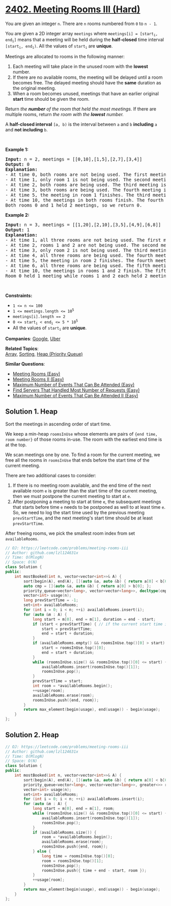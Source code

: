 # [2402. Meeting Rooms III (Hard)](https://leetcode.com/problems/meeting-rooms-iii)

<p>You are given an integer <code>n</code>. There are <code>n</code> rooms numbered from <code>0</code> to <code>n - 1</code>.</p>

<p>You are given a 2D integer array <code>meetings</code> where <code>meetings[i] = [start<sub>i</sub>, end<sub>i</sub>]</code> means that a meeting will be held during the <strong>half-closed</strong> time interval <code>[start<sub>i</sub>, end<sub>i</sub>)</code>. All the values of <code>start<sub>i</sub></code> are <strong>unique</strong>.</p>

<p>Meetings are allocated to rooms in the following manner:</p>

<ol>
	<li>Each meeting will take place in the unused room with the <strong>lowest</strong> number.</li>
	<li>If there are no available rooms, the meeting will be delayed until a room becomes free. The delayed meeting should have the <strong>same</strong> duration as the original meeting.</li>
	<li>When a room becomes unused, meetings that have an earlier original <strong>start</strong> time should be given the room.</li>
</ol>

<p>Return<em> the <strong>number</strong> of the room that held the most meetings. </em>If there are multiple rooms, return<em> the room with the <strong>lowest</strong> number.</em></p>

<p>A <strong>half-closed interval</strong> <code>[a, b)</code> is the interval between <code>a</code> and <code>b</code> <strong>including</strong> <code>a</code> and <strong>not including</strong> <code>b</code>.</p>

<p>&nbsp;</p>
<p><strong class="example">Example 1:</strong></p>

<pre><strong>Input:</strong> n = 2, meetings = [[0,10],[1,5],[2,7],[3,4]]
<strong>Output:</strong> 0
<strong>Explanation:</strong>
- At time 0, both rooms are not being used. The first meeting starts in room 0.
- At time 1, only room 1 is not being used. The second meeting starts in room 1.
- At time 2, both rooms are being used. The third meeting is delayed.
- At time 3, both rooms are being used. The fourth meeting is delayed.
- At time 5, the meeting in room 1 finishes. The third meeting starts in room 1 for the time period [5,10).
- At time 10, the meetings in both rooms finish. The fourth meeting starts in room 0 for the time period [10,11).
Both rooms 0 and 1 held 2 meetings, so we return 0. 
</pre>

<p><strong class="example">Example 2:</strong></p>

<pre><strong>Input:</strong> n = 3, meetings = [[1,20],[2,10],[3,5],[4,9],[6,8]]
<strong>Output:</strong> 1
<strong>Explanation:</strong>
- At time 1, all three rooms are not being used. The first meeting starts in room 0.
- At time 2, rooms 1 and 2 are not being used. The second meeting starts in room 1.
- At time 3, only room 2 is not being used. The third meeting starts in room 2.
- At time 4, all three rooms are being used. The fourth meeting is delayed.
- At time 5, the meeting in room 2 finishes. The fourth meeting starts in room 2 for the time period [5,10).
- At time 6, all three rooms are being used. The fifth meeting is delayed.
- At time 10, the meetings in rooms 1 and 2 finish. The fifth meeting starts in room 1 for the time period [10,12).
Room 0 held 1 meeting while rooms 1 and 2 each held 2 meetings, so we return 1. 
</pre>

<p>&nbsp;</p>
<p><strong>Constraints:</strong></p>

<ul>
	<li><code>1 &lt;= n &lt;= 100</code></li>
	<li><code>1 &lt;= meetings.length &lt;= 10<sup>5</sup></code></li>
	<li><code>meetings[i].length == 2</code></li>
	<li><code>0 &lt;= start<sub>i</sub> &lt; end<sub>i</sub> &lt;= 5 * 10<sup>5</sup></code></li>
	<li>All the values of <code>start<sub>i</sub></code> are <strong>unique</strong>.</li>
</ul>


**Companies**:
[Google](https://leetcode.com/company/google), [Uber](https://leetcode.com/company/uber)

**Related Topics**:  
[Array](https://leetcode.com/tag/array/), [Sorting](https://leetcode.com/tag/sorting/), [Heap (Priority Queue)](https://leetcode.com/tag/heap-priority-queue/)

**Similar Questions**:
* [Meeting Rooms (Easy)](https://leetcode.com/problems/meeting-rooms/)
* [Meeting Rooms II (Easy)](https://leetcode.com/problems/meeting-rooms-ii/)
* [Maximum Number of Events That Can Be Attended (Easy)](https://leetcode.com/problems/maximum-number-of-events-that-can-be-attended/)
* [Find Servers That Handled Most Number of Requests (Easy)](https://leetcode.com/problems/find-servers-that-handled-most-number-of-requests/)
* [Maximum Number of Events That Can Be Attended II (Easy)](https://leetcode.com/problems/maximum-number-of-events-that-can-be-attended-ii/)

## Solution 1. Heap

Sort the meetings in ascending order of start time.

We keep a min-heap `roomsInUse` whose elements are pairs of `{end time, room number}` of those rooms in-use. The room with the earliest end time is at the top.

We scan meetings one by one. To find a room for the current meeting, we free all the rooms in `roomsInUse` that ends before the start time of the current meeting. 

There are two additional cases to consider:
1. If there is no meeting room available, and the end time of the next available room `e` is greater than the start time of the current meeting, then we must postpone the current meeting to start at `e`.
2. After postponing a meeting to start at time `e`, the subsequent meetings that starts before time `e` needs to be postponed as well to at least time `e`. So, we need to log the start time used by the previous meeting `prevStartTime`, and the next meeting's start time should be at least `prevStartTime`.

After freeing rooms, we pick the smallest room index from set `availableRooms`.

```cpp
// OJ: https://leetcode.com/problems/meeting-rooms-iii
// Author: github.com/lzl124631x
// Time: O(MlogN)
// Space: O(N)
class Solution {
public:
    int mostBooked(int n, vector<vector<int>>& A) {
        sort(begin(A), end(A), [](auto &a, auto &b) { return a[0] < b[0]; });
        auto cmp = [](auto &a, auto &b) { return a[0] > b[0]; };
        priority_queue<vector<long>, vector<vector<long>>, decltype(cmp)> roomsInUse(cmp); // end time, room number. The room with the smallest end time is at the top
        vector<int> usage(n);
        long prevStartTime = -1;
        set<int> availableRooms;
        for (int i = 0; i < n; ++i) availableRooms.insert(i);
        for (auto &m : A) {
            long start = m[0], end = m[1], duration = end - start;
            if (start < prevStartTime) { // if the current start time is earlier than the previous start time, this meeting must be at least postponed to the same start time as the previous one
                start = prevStartTime;
                end = start + duration;
            }
            if (availableRooms.empty() && roomsInUse.top()[0] > start) { // if no rooms are available, and the end time of the next available meeting room is greater than start time of the current meeting, we need to postpone this current meeting
                start = roomsInUse.top()[0];
                end = start + duration;
            }
            while (roomsInUse.size() && roomsInUse.top()[0] <= start) {
                availableRooms.insert(roomsInUse.top()[1]);
                roomsInUse.pop();
            }
            prevStartTime = start;
            int room = *availableRooms.begin();
            ++usage[room];
            availableRooms.erase(room);
            roomsInUse.push({end, room});
        }
        return max_element(begin(usage), end(usage)) - begin(usage);
    }
};
```

## Solution 2. Heap

```cpp
// OJ: https://leetcode.com/problems/meeting-rooms-iii
// Author: github.com/lzl124631x
// Time: O(MlogN)
// Space: O(N)
class Solution {
public:
    int mostBooked(int n, vector<vector<int>>& A) {
        sort(begin(A), end(A), [](auto &a, auto &b) { return a[0] < b[0]; });
        priority_queue<vector<long>, vector<vector<long>>, greater<>> roomsInUse; // end time, room number. The room with the smallest end time, or the smallest room number when there are multiple rooms with the same smallest end time, is at the top.
        vector<int> usage(n);
        set<int> availableRooms;
        for (int i = 0; i < n; ++i) availableRooms.insert(i);
        for (auto &m : A) {
            long start = m[0], end = m[1], room;
            while (roomsInUse.size() && roomsInUse.top()[0] <= start) {
                availableRooms.insert(roomsInUse.top()[1]);
                roomsInUse.pop();
            }
            if (availableRooms.size()) {
                room = *availableRooms.begin();
                availableRooms.erase(room);
                roomsInUse.push({end, room});
            } else {
                long time = roomsInUse.top()[0];
                room = roomsInUse.top()[1];
                roomsInUse.pop();
                roomsInUse.push({ time + end - start, room });
            }
            ++usage[room];
        }
        return max_element(begin(usage), end(usage)) - begin(usage);
    }
};
```